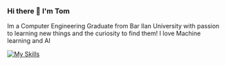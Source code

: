 ### Hi there 👋 I'm Tom

Im a Computer Engineering Graduate from Bar Ilan University with passion to learning new things and the curiosity to find them!
I love Machine learning and AI

[![My Skills](https://skillicons.dev/icons?i=js,html,css,c,cs,cpp,discord,eclipse,flask,git,linux,matlab,py)](https://skillicons.dev)

<!--
**Tom1593/Tom1593** is a ✨ _special_ ✨ repository because its `README.md` (this file) appears on your GitHub profile.

Here are some ideas to get you started:

- 🔭 I’m currently working on ...
- 🌱 I’m currently learning ...
- 👯 I’m looking to collaborate on ...
- 🤔 I’m looking for help with ...
- 💬 Ask me about ...
- 📫 How to reach me: ...
- 😄 Pronouns: ...
- ⚡ Fun fact: ...
-->

